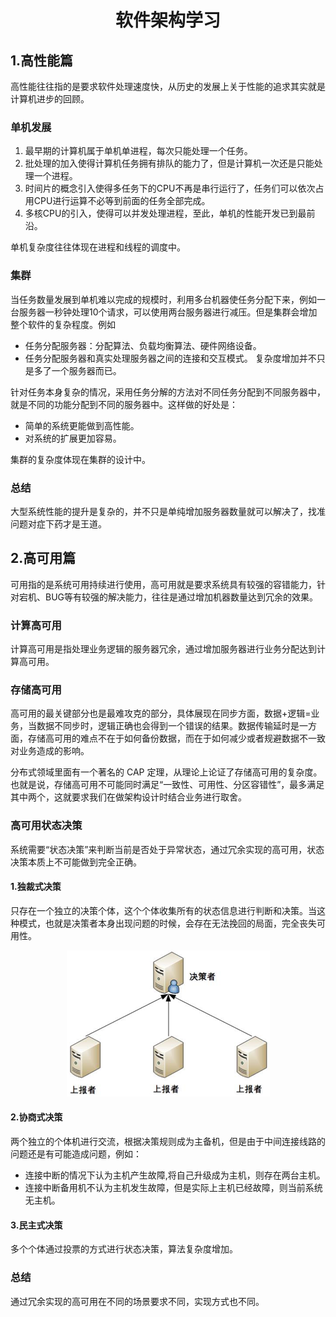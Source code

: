 # <center>软件架构学习</center>

## 1.高性能篇
  高性能往往指的是要求软件处理速度快，从历史的发展上关于性能的追求其实就是计算机进步的回顾。
### 单机发展
1. 最早期的计算机属于单机单进程，每次只能处理一个任务。
2. 批处理的加入使得计算机任务拥有排队的能力了，但是计算机一次还是只能处理一个进程。
3. 时间片的概念引入使得多任务下的CPU不再是串行运行了，任务们可以依次占用CPU进行运算不必等到前面的任务全部完成。
4. 多核CPU的引入，使得可以并发处理进程，至此，单机的性能开发已到最前沿。

单机复杂度往往体现在进程和线程的调度中。

### 集群
当任务数量发展到单机难以完成的规模时，利用多台机器使任务分配下来，例如一台服务器一秒钟处理10个请求，可以使用两台服务器进行减压。但是集群会增加整个软件的复杂程度。例如
- 任务分配服务器：分配算法、负载均衡算法、硬件网络设备。
- 任务分配服务器和真实处理服务器之间的连接和交互模式。
复杂度增加并不只是多了一个服务器而已。

针对任务本身复杂的情况，采用任务分解的方法对不同任务分配到不同服务器中，就是不同的功能分配到不同的服务器中。这样做的好处是：
- 简单的系统更能做到高性能。
- 对系统的扩展更加容易。

集群的复杂度体现在集群的设计中。

### 总结
大型系统性能的提升是复杂的，并不只是单纯增加服务器数量就可以解决了，找准问题对症下药才是王道。


## 2.高可用篇
可用指的是系统可用持续进行使用，高可用就是要求系统具有较强的容错能力，针对宕机、BUG等有较强的解决能力，往往是通过增加机器数量达到冗余的效果。
### 计算高可用
计算高可用是指处理业务逻辑的服务器冗余，通过增加服务器进行业务分配达到计算高可用。

### 存储高可用
高可用的最关键部分也是最难攻克的部分，具体展现在同步方面，数据+逻辑=业务，当数据不同步时，逻辑正确也会得到一个错误的结果。数据传输延时是一方面，存储高可用的难点不在于如何备份数据，而在于如何减少或者规避数据不一致对业务造成的影响。

分布式领域里面有一个著名的 CAP 定理，从理论上论证了存储高可用的复杂度。也就是说，存储高可用不可能同时满足“一致性、可用性、分区容错性”，最多满足其中两个，这就要求我们在做架构设计时结合业务进行取舍。

### 高可用状态决策
系统需要“状态决策”来判断当前是否处于异常状态，通过冗余实现的高可用，状态决策本质上不可能做到完全正确。

#### 1.独裁式决策
只存在一个独立的决策个体，这个个体收集所有的状态信息进行判断和决策。当这种模式，也就是决策者本身出现问题的时候，会存在无法挽回的局面，完全丧失可用性。

<div align=center>
<img src="../img/独裁者模式.png">
</div>

#### 2.协商式决策
两个独立的个体机进行交流，根据决策规则成为主备机，但是由于中间连接线路的问题还是有可能造成问题，例如：
- 连接中断的情况下认为主机产生故障,将自己升级成为主机，则存在两台主机。
- 连接中断备用机不认为主机发生故障，但是实际上主机已经故障，则当前系统无主机。

#### 3.民主式决策
多个个体通过投票的方式进行状态决策，算法复杂度增加。

### 总结
通过冗余实现的高可用在不同的场景要求不同，实现方式也不同。
